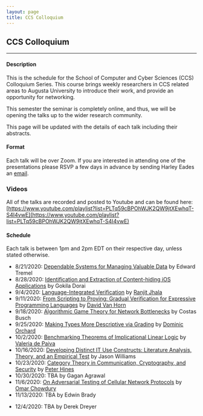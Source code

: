 ```yaml
---
layout: page
title: CCS Colloquium
---
```


CCS Colloquium
--------------
-------------------

#### Description

This is the schedule for the School of Computer and Cyber Sciences
(CCS) Colloquium Series.  This course brings weekly researchers in CCS
related areas to Augusta University to introduce their work, and
provide an opportunity for networking.

This semester the seminar is completely online, and thus, we will be
opening the talks up to the wider research community.

This page will be updated with the details of each talk including
their abstracts.

#### Format

Each talk will be over Zoom.  If you are interested in attending one
of the presentations please RSVP a few days in advance by sending
Harley Eades an <a href="mailto:harley.eades@gmail.com">email</a>.

### Videos

All of the talks are recorded and posted to Youtube and can be found here: [https://www.youtube.com/playlist?list=PLTq59cBPOhWJK2QW9jtXEwhqT-S4I4vwE](https://www.youtube.com/playlist?list=PLTq59cBPOhWJK2QW9jtXEwhqT-S4I4vwE)

#### Schedule

Each talk is between 1pm and 2pm EDT on their respective day, unless
stated otherwise.

- 8/21/2020: [Dependable Systems for Managing Valuable Data](/colloquium_talks/Tremel.html) by Edward Tremel
- 8/28/2020: [Identification and Extraction of Content-hiding iOS Applications](/colloquium_talks/Dorai.html) by Gokila Dorai
- 9/4/2020: [Language-Integrated Verification](/colloquium_talks/Jhala.html) by [Ranjit Jhala](https://ranjitjhala.github.io/)
- 9/11/2020: [From Scripting to Proving: Gradual Verification for Expressive Programming Languages](/colloquium_talks/Horn.md) by [David Van Horn](https://www.cs.umd.edu/~dvanhorn/)
- 9/18/2020: [Algorithmic Game Theory for Network Bottlenecks](/colloquium_talks/Busch.html) by Costas Busch
- 9/25/2020: [Making Types More Descriptive via Grading](/colloquium_talks/Orchard.html) by [Dominic Orchard](https://www.cs.kent.ac.uk/people/staff/dao7/)
- 10/2/2020: [Benchmarking Theorems of Implicational Linear Logic](/colloquium_talks/dePaiva.html) by [Valeria de Paiva](https://vcvpaiva.github.io/)
- 10/16/2020: [Developing Distinct IT Use Constructs: Literature Analysis, Theory, and an Empirical Test](/colloquium_talks/Williams.html) by Jason Williams
- 10/23/2020: [Category Theory in Communication, Cryptography, and Security](/colloquium_talks/Hines.html) by [Peter Hines](http://www.peterhines.info/)
- 10/30/2020: TBA by Gagan Agrawal
- 11/6/2020: [On Adversarial Testing of Cellular Network Protocols](/colloquium_talks/Chowdury.html) by [Omar Chowdury](http://homepage.divms.uiowa.edu/~comarhaider/)
- 11/13/2020: TBA by Edwin Brady
<!--- 11/20/2020: TBA by Robert Atkey-->
- 12/4/2020: TBA by Derek Dreyer


